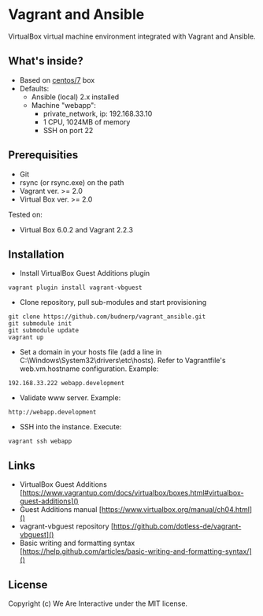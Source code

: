 # Vagrant and Ansible
VirtualBox virtual machine environment integrated with Vagrant and Ansible.

## What's inside?
- Based on [centos/7](https://app.vagrantup.com/centos/boxes/7) box
- Defaults: 
    - Ansible (local) 2.x installed 
    - Machine "webapp":
        - private_network, ip: 192.168.33.10
        - 1 CPU, 1024MB of memory
        - SSH on port 22

## Prerequisities
- Git
- rsync (or rsync.exe) on the path
- Vagrant ver. >= 2.0
- Virtual Box ver. >= 2.0

Tested on:
- Virtual Box 6.0.2 and Vagrant 2.2.3

## Installation
- Install VirtualBox Guest Additions plugin
```
vagrant plugin install vagrant-vbguest
```
- Clone repository, pull sub-modules and start provisioning
```
git clone https://github.com/budnerp/vagrant_ansible.git
git submodule init
git submodule update
vagrant up
```
- Set a domain in your hosts file (add a line in C:\Windows\System32\drivers\etc\hosts). Refer to Vagrantfile's web.vm.hostname configuration. Example:
```
192.168.33.222 webapp.development
```
- Validate www server. Example:
```
http://webapp.development
```
- SSH into the instance. Execute:
```
vagrant ssh webapp
```

## Links
- VirtualBox Guest Additions [https://www.vagrantup.com/docs/virtualbox/boxes.html#virtualbox-guest-additions]()
- Guest Additions manual [https://www.virtualbox.org/manual/ch04.html]()
- vagrant-vbguest repository [https://github.com/dotless-de/vagrant-vbguest]() 
- Basic writing and formatting syntax [https://help.github.com/articles/basic-writing-and-formatting-syntax/]()

## License
Copyright (c) We Are Interactive under the MIT license.

